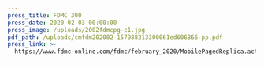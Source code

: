 ```yaml
---
press_title: FDMC 300
press_date: 2020-02-03 00:00:00
press_image: /uploads/2002fdmcpg-c1.jpg
pdf_path: /uploads/cmfdm202002-157988213300061ed606866-pp.pdf
press_link: >-
  https://www.fdmc-online.com/fdmc/february_2020/MobilePagedReplica.action?pm=2&folio=32#pg34
---
```


